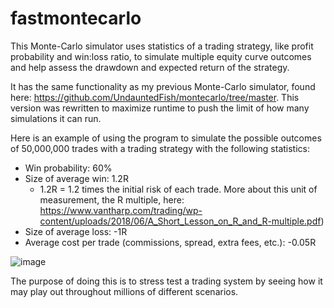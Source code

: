 # fastmontecarlo
This Monte-Carlo simulator uses statistics of a trading strategy, like profit probability and win:loss ratio, to simulate multiple equity curve outcomes and help assess the drawdown and expected return of the strategy. 

It has the same functionality as my previous Monte-Carlo simulator, found here: https://github.com/UndauntedFish/montecarlo/tree/master. This version was rewritten to maximize runtime to push the limit of how many simulations it can run.

Here is an example of using the program to simulate the possible outcomes of 50,000,000 trades with a trading strategy with the following statistics:
 - Win probability: 60%
 - Size of average win: 1.2R 
    - 1.2R = 1.2 times the initial risk of each trade. More about this unit of measurement, the R multiple, here: https://www.vantharp.com/trading/wp-content/uploads/2018/06/A_Short_Lesson_on_R_and_R-multiple.pdf)
 - Size of average loss: -1R
 - Average cost per trade (commissions, spread, extra fees, etc.): -0.05R
 
![image](https://user-images.githubusercontent.com/58181651/233721762-86b241fc-f3b7-4c63-9ed5-5e7f301789eb.png)


The purpose of doing this is to stress test a trading system by seeing how it may play out throughout millions of different scenarios.
